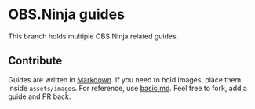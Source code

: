 # OBS.Ninja guides

This branch holds multiple OBS.Ninja related guides.

## Contribute

Guides are written in [Markdown](https://en.wikipedia.org/wiki/Markdown). If you need to hold images, place them inside `assets/images`. For reference, use [basic.md](https://raw.githubusercontent.com/steveseguin/obsninja/gh-pages/basic.md). Feel free to fork, add a guide and PR back.
